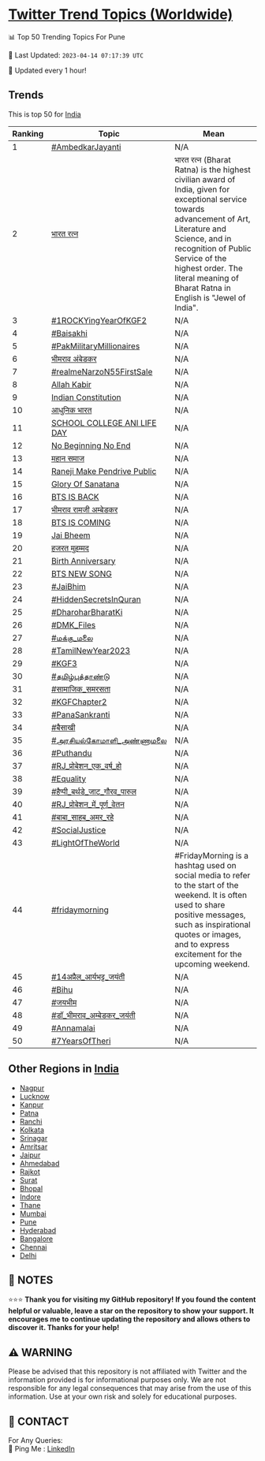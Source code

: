 [Twitter Trend Topics (Worldwide)](https://github.com/ErcinDedeoglu/Twitter-Trend-Topics)
==========


📊 Top 50 Trending Topics For Pune

📆 Last Updated: `2023-04-14 07:17:39 UTC`

🔧 Updated every 1 hour!


## Trends

This is top 50 for [India](</India>)

| Ranking | Topic | Mean |
| ------- | ------------ | ------------ |
| 1 | [#AmbedkarJayanti](http://twitter.com/search?q=%23AmbedkarJayanti) | N/A |
| 2 | [भारत रत्न](http://twitter.com/search?q=%e0%a4%ad%e0%a4%be%e0%a4%b0%e0%a4%a4+%e0%a4%b0%e0%a4%a4%e0%a5%8d%e0%a4%a8) | भारत रत्न (Bharat Ratna) is the highest civilian award of India, given for exceptional service towards advancement of Art, Literature and Science, and in recognition of Public Service of the highest order. The literal meaning of Bharat Ratna in English is "Jewel of India". |
| 3 | [#1ROCKYingYearOfKGF2](http://twitter.com/search?q=%231ROCKYingYearOfKGF2) | N/A |
| 4 | [#Baisakhi](http://twitter.com/search?q=%23Baisakhi) | N/A |
| 5 | [#PakMilitaryMillionaires](http://twitter.com/search?q=%23PakMilitaryMillionaires) | N/A |
| 6 | [भीमराव अंबेडकर](http://twitter.com/search?q=%e0%a4%ad%e0%a5%80%e0%a4%ae%e0%a4%b0%e0%a4%be%e0%a4%b5+%e0%a4%85%e0%a4%82%e0%a4%ac%e0%a5%87%e0%a4%a1%e0%a4%95%e0%a4%b0) | N/A |
| 7 | [#realmeNarzoN55FirstSale](http://twitter.com/search?q=%23realmeNarzoN55FirstSale) | N/A |
| 8 | [Allah Kabir](http://twitter.com/search?q=Allah+Kabir) | N/A |
| 9 | [Indian Constitution](http://twitter.com/search?q=Indian+Constitution) | N/A |
| 10 | [आधुनिक भारत](http://twitter.com/search?q=%e0%a4%86%e0%a4%a7%e0%a5%81%e0%a4%a8%e0%a4%bf%e0%a4%95+%e0%a4%ad%e0%a4%be%e0%a4%b0%e0%a4%a4) | N/A |
| 11 | [SCHOOL COLLEGE ANI LIFE DAY](http://twitter.com/search?q=SCHOOL+COLLEGE+ANI+LIFE+DAY) | N/A |
| 12 | [No Beginning No End](http://twitter.com/search?q=No+Beginning+No+End) | N/A |
| 13 | [महान समाज](http://twitter.com/search?q=%e0%a4%ae%e0%a4%b9%e0%a4%be%e0%a4%a8+%e0%a4%b8%e0%a4%ae%e0%a4%be%e0%a4%9c) | N/A |
| 14 | [Raneji Make Pendrive Public](http://twitter.com/search?q=Raneji+Make+Pendrive+Public) | N/A |
| 15 | [Glory Of Sanatana](http://twitter.com/search?q=Glory+Of+Sanatana) | N/A |
| 16 | [BTS IS BACK](http://twitter.com/search?q=BTS+IS+BACK) | N/A |
| 17 | [भीमराव रामजी अम्बेडकर](http://twitter.com/search?q=%e0%a4%ad%e0%a5%80%e0%a4%ae%e0%a4%b0%e0%a4%be%e0%a4%b5+%e0%a4%b0%e0%a4%be%e0%a4%ae%e0%a4%9c%e0%a5%80+%e0%a4%85%e0%a4%ae%e0%a5%8d%e0%a4%ac%e0%a5%87%e0%a4%a1%e0%a4%95%e0%a4%b0) | N/A |
| 18 | [BTS IS COMING](http://twitter.com/search?q=BTS+IS+COMING) | N/A |
| 19 | [Jai Bheem](http://twitter.com/search?q=Jai+Bheem) | N/A |
| 20 | [हजरत मुहम्मद](http://twitter.com/search?q=%e0%a4%b9%e0%a4%9c%e0%a4%b0%e0%a4%a4+%e0%a4%ae%e0%a5%81%e0%a4%b9%e0%a4%ae%e0%a5%8d%e0%a4%ae%e0%a4%a6) | N/A |
| 21 | [Birth Anniversary](http://twitter.com/search?q=Birth+Anniversary) | N/A |
| 22 | [BTS NEW SONG](http://twitter.com/search?q=BTS+NEW+SONG) | N/A |
| 23 | [#JaiBhim](http://twitter.com/search?q=%23JaiBhim) | N/A |
| 24 | [#HiddenSecretsInQuran](http://twitter.com/search?q=%23HiddenSecretsInQuran) | N/A |
| 25 | [#DharoharBharatKi](http://twitter.com/search?q=%23DharoharBharatKi) | N/A |
| 26 | [#DMK_Files](http://twitter.com/search?q=%23DMK_Files) | N/A |
| 27 | [#மக்கு_மலை](http://twitter.com/search?q=%23%e0%ae%ae%e0%ae%95%e0%af%8d%e0%ae%95%e0%af%81_%e0%ae%ae%e0%ae%b2%e0%af%88) | N/A |
| 28 | [#TamilNewYear2023](http://twitter.com/search?q=%23TamilNewYear2023) | N/A |
| 29 | [#KGF3](http://twitter.com/search?q=%23KGF3) | N/A |
| 30 | [#தமிழ்புத்தாண்டு](http://twitter.com/search?q=%23%e0%ae%a4%e0%ae%ae%e0%ae%bf%e0%ae%b4%e0%af%8d%e0%ae%aa%e0%af%81%e0%ae%a4%e0%af%8d%e0%ae%a4%e0%ae%be%e0%ae%a3%e0%af%8d%e0%ae%9f%e0%af%81) | N/A |
| 31 | [#सामाजिक_समरसता](http://twitter.com/search?q=%23%e0%a4%b8%e0%a4%be%e0%a4%ae%e0%a4%be%e0%a4%9c%e0%a4%bf%e0%a4%95_%e0%a4%b8%e0%a4%ae%e0%a4%b0%e0%a4%b8%e0%a4%a4%e0%a4%be) | N/A |
| 32 | [#KGFChapter2](http://twitter.com/search?q=%23KGFChapter2) | N/A |
| 33 | [#PanaSankranti](http://twitter.com/search?q=%23PanaSankranti) | N/A |
| 34 | [#बैसाखी](http://twitter.com/search?q=%23%e0%a4%ac%e0%a5%88%e0%a4%b8%e0%a4%be%e0%a4%96%e0%a5%80) | N/A |
| 35 | [#அரசியல்கோமாளி_அண்ணாமலை](http://twitter.com/search?q=%23%e0%ae%85%e0%ae%b0%e0%ae%9a%e0%ae%bf%e0%ae%af%e0%ae%b2%e0%af%8d%e0%ae%95%e0%af%8b%e0%ae%ae%e0%ae%be%e0%ae%b3%e0%ae%bf_%e0%ae%85%e0%ae%a3%e0%af%8d%e0%ae%a3%e0%ae%be%e0%ae%ae%e0%ae%b2%e0%af%88) | N/A |
| 36 | [#Puthandu](http://twitter.com/search?q=%23Puthandu) | N/A |
| 37 | [#RJ_प्रोबेशन_एक_वर्ष_हो](http://twitter.com/search?q=%23RJ_%e0%a4%aa%e0%a5%8d%e0%a4%b0%e0%a5%8b%e0%a4%ac%e0%a5%87%e0%a4%b6%e0%a4%a8_%e0%a4%8f%e0%a4%95_%e0%a4%b5%e0%a4%b0%e0%a5%8d%e0%a4%b7_%e0%a4%b9%e0%a5%8b) | N/A |
| 38 | [#Equality](http://twitter.com/search?q=%23Equality) | N/A |
| 39 | [#हैप्पी_बर्थडे_जाट_गौरव_पारुल](http://twitter.com/search?q=%23%e0%a4%b9%e0%a5%88%e0%a4%aa%e0%a5%8d%e0%a4%aa%e0%a5%80_%e0%a4%ac%e0%a4%b0%e0%a5%8d%e0%a4%a5%e0%a4%a1%e0%a5%87_%e0%a4%9c%e0%a4%be%e0%a4%9f_%e0%a4%97%e0%a5%8c%e0%a4%b0%e0%a4%b5_%e0%a4%aa%e0%a4%be%e0%a4%b0%e0%a5%81%e0%a4%b2) | N/A |
| 40 | [#RJ_प्रोबेशन_में_पूर्ण_वेतन](http://twitter.com/search?q=%23RJ_%e0%a4%aa%e0%a5%8d%e0%a4%b0%e0%a5%8b%e0%a4%ac%e0%a5%87%e0%a4%b6%e0%a4%a8_%e0%a4%ae%e0%a5%87%e0%a4%82_%e0%a4%aa%e0%a5%82%e0%a4%b0%e0%a5%8d%e0%a4%a3_%e0%a4%b5%e0%a5%87%e0%a4%a4%e0%a4%a8) | N/A |
| 41 | [#बाबा_साहब_अमर_रहे](http://twitter.com/search?q=%23%e0%a4%ac%e0%a4%be%e0%a4%ac%e0%a4%be_%e0%a4%b8%e0%a4%be%e0%a4%b9%e0%a4%ac_%e0%a4%85%e0%a4%ae%e0%a4%b0_%e0%a4%b0%e0%a4%b9%e0%a5%87) | N/A |
| 42 | [#SocialJustice](http://twitter.com/search?q=%23SocialJustice) | N/A |
| 43 | [#LightOfTheWorld](http://twitter.com/search?q=%23LightOfTheWorld) | N/A |
| 44 | [#fridaymorning](http://twitter.com/search?q=%23fridaymorning) | #FridayMorning is a hashtag used on social media to refer to the start of the weekend. It is often used to share positive messages, such as inspirational quotes or images, and to express excitement for the upcoming weekend. |
| 45 | [#14अप्रैल_आर्यभट्ट_जयंती](http://twitter.com/search?q=%2314%e0%a4%85%e0%a4%aa%e0%a5%8d%e0%a4%b0%e0%a5%88%e0%a4%b2_%e0%a4%86%e0%a4%b0%e0%a5%8d%e0%a4%af%e0%a4%ad%e0%a4%9f%e0%a5%8d%e0%a4%9f_%e0%a4%9c%e0%a4%af%e0%a4%82%e0%a4%a4%e0%a5%80) | N/A |
| 46 | [#Bihu](http://twitter.com/search?q=%23Bihu) | N/A |
| 47 | [#जयभीम](http://twitter.com/search?q=%23%e0%a4%9c%e0%a4%af%e0%a4%ad%e0%a5%80%e0%a4%ae) | N/A |
| 48 | [#डॉ_भीमराव_अम्बेडकर_जयंती](http://twitter.com/search?q=%23%e0%a4%a1%e0%a5%89_%e0%a4%ad%e0%a5%80%e0%a4%ae%e0%a4%b0%e0%a4%be%e0%a4%b5_%e0%a4%85%e0%a4%ae%e0%a5%8d%e0%a4%ac%e0%a5%87%e0%a4%a1%e0%a4%95%e0%a4%b0_%e0%a4%9c%e0%a4%af%e0%a4%82%e0%a4%a4%e0%a5%80) | N/A |
| 49 | [#Annamalai](http://twitter.com/search?q=%23Annamalai) | N/A |
| 50 | [#7YearsOfTheri](http://twitter.com/search?q=%237YearsOfTheri) | N/A |



## Other Regions in [India](</India>)

* [Nagpur](</India/Nagpur.md>)
* [Lucknow](</India/Lucknow.md>)
* [Kanpur](</India/Kanpur.md>)
* [Patna](</India/Patna.md>)
* [Ranchi](</India/Ranchi.md>)
* [Kolkata](</India/Kolkata.md>)
* [Srinagar](</India/Srinagar.md>)
* [Amritsar](</India/Amritsar.md>)
* [Jaipur](</India/Jaipur.md>)
* [Ahmedabad](</India/Ahmedabad.md>)
* [Rajkot](</India/Rajkot.md>)
* [Surat](</India/Surat.md>)
* [Bhopal](</India/Bhopal.md>)
* [Indore](</India/Indore.md>)
* [Thane](</India/Thane.md>)
* [Mumbai](</India/Mumbai.md>)
* [Pune](</India/Pune.md>)
* [Hyderabad](</India/Hyderabad.md>)
* [Bangalore](</India/Bangalore.md>)
* [Chennai](</India/Chennai.md>)
* [Delhi](</India/Delhi.md>)



## 📝 NOTES

⭐⭐⭐ **Thank you for visiting my GitHub repository! If you found the content helpful or valuable, leave a star on the repository to show your support. It encourages me to continue updating the repository and allows others to discover it. Thanks for your help!**


## ⚠️ WARNING

Please be advised that this repository is not affiliated with Twitter and the information provided is for informational purposes only. We are not responsible for any legal consequences that may arise from the use of this information. Use at your own risk and solely for educational purposes.


## 📨 CONTACT

 For Any Queries:  
            🏓 Ping Me : [LinkedIn](https://www.linkedin.com/in/ercindedeoglu/)
